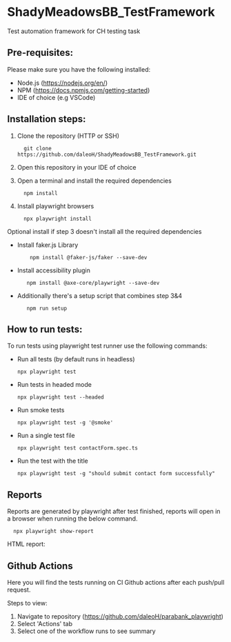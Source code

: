 # ShadyMeadowsBB_TestFramework
Test automation framework for CH testing task

## Pre-requisites:
Please make sure you have the following installed:

+ Node.js (https://nodejs.org/en/)
+ NPM (https://docs.npmjs.com/getting-started)
+ IDE of choice (e.g VSCode)

## Installation steps:
1. Clone the repository (HTTP or SSH)
  
         git clone https://github.com/daleoH/ShadyMeadowsBB_TestFramework.git
2. Open this repository in your IDE of choice
3. Open a terminal and install the required dependencies
   
         npm install       
4. Install playwright browsers 
   
         npx playwright install      
  
Optional install if step 3 doesn't install all the required dependencies

+ Install faker.js Library
          
          npm install @faker-js/faker --save-dev
+ Install accessibility plugin
   
         npm install @axe-core/playwright --save-dev
+ Additionally there's a setup script that combines step 3&4

         npm run setup

## How to run tests:
To run tests using playwright test runner use the following commands:
+ Run all tests (by default runs in headless)
   
      npx playwright test
      
+ Run tests in headed mode
      
      npx playwright test --headed
      
+ Run smoke tests
      
      npx playwright test -g '@smoke'
+ Run a single test file
      
      npx playwright test contactForm.spec.ts
+ Run the test with the title
      
      npx playwright test -g "should submit contact form successfully"


## Reports
Reports are generated by playwright after test finished, reports will open in a browser when running the below command.

      npx playwright show-report

HTML report:

## Github Actions
Here you will find the tests running on CI Github actions after each push/pull request. 

Steps to view:
1. Navigate to repository (https://github.com/daleoH/parabank_playwright)
2. Select 'Actions' tab
3. Select one of the workflow runs to see summary
